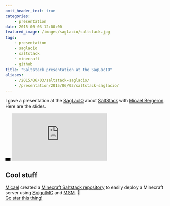 ```yaml
---
omit_header_text: true
categories:
    - presentation
date: 2015-06-03 12:00:00
featured_image: /images/saglacio/saltstack.jpg
tags:
    - presentation
    - saglacio
    - saltstack
    - minecraft
    - github
title: "Saltstack presentation at the SagLacIO"
aliases:
    - /2015/06/03/saltstack-saglacio/
    - /presentation/2015/06/03/saltstack-saglacio/
---
```



I gave a presentation at the [SagLacIO][saglacio] about [SaltStack][saltstack] with <span data-proofer-ignore>[Micael Bergeron][micael-bergeron-linkedin]</span>. Here are the slides.

<!--more-->

<div class="responsive-iframe-wrapper">
    <div class="responsive-iframe">
        <img class="ratio" src="/images/layout/placeholder_16x9.gif" alt="placeholder"/>
        <iframe src="https://docs.google.com/presentation/d/1JVwUZwpbWZJY6_stEKqGR1st71R7fX8HN4qVGxX1KlY/embed?start=false&loop=false&delayms=3000" frameborder="0" allowfullscreen="true" mozallowfullscreen="true" webkitallowfullscreen="true"></iframe>
    </div>
</div>

## Cool stuff

[Micael][micael-github] created a [Minecraft Saltstack <i class="fa fa-github"></i> repository][micaelbergeron/salt.minecraft] to easily deploy a Minecraft server using [SpigotMC][spigot] and [MSM][msm]. 🚀  
[Go star this thing!][micaelbergeron/salt.minecraft]

[saglacio]: http://saglac.io
[saltstack]: http://saltstack.com/
[micael-bergeron-linkedin]: https://www.linkedin.com/in/micael-bergeron-76ba8976
[micael-github]: https://github.com/micaelbergeron/
[micaelbergeron/salt.minecraft]: https://github.com/micaelbergeron/salt.minecraft
[spigot]: https://www.spigotmc.org/
[msm]: http://msmhq.com/
